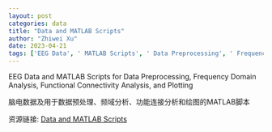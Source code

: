 ```yaml
---
layout: post
categories: data
title: "Data and MATLAB Scripts"
author: "Zhiwei Xu"
date: 2023-04-21
tags: ['EEG Data', ' MATLAB Scripts', ' Data Preprocessing', ' Frequency Domain Analysis', ' Functional Connectivity Analysis', ' Plotting']
---
```


EEG Data and MATLAB Scripts for Data Preprocessing, Frequency Domain Analysis, Functional Connectivity Analysis, and Plotting

脑电数据及用于数据预处理、频域分析、功能连接分析和绘图的MATLAB脚本

资源链接: [Data and MATLAB Scripts](https://doi.org/10.57760/sciencedb.07960)

